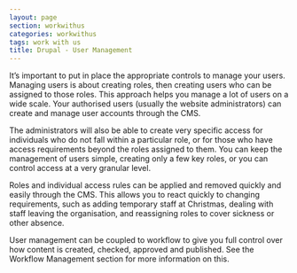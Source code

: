 ```yaml
---
layout: page
section: workwithus
categories: workwithus
tags: work with us
title: Drupal - User Management
---
```


It’s important to put in place the appropriate controls to manage your users. Managing users is about creating roles, then creating users who can be assigned to those roles. This approach helps you manage a lot of users on a wide scale. Your authorised users (usually the website administrators) can create and manage user accounts through the CMS.

The administrators will also be able to create very specific access for individuals who do not fall within a particular role, or for those who have access requirements beyond the roles assigned to them. You can keep the management of users simple, creating only a few key roles, or you can control access at a very granular level.

Roles and individual access rules can be applied and removed quickly and easily through the CMS. This allows you to react quickly to changing requirements, such as adding temporary staff at Christmas, dealing with staff leaving the organisation, and reassigning roles to cover sickness or other absence. 

User management can be coupled to workflow to give you full control over how content is created, checked, approved and published. See the Workflow Management section for more information on this.
